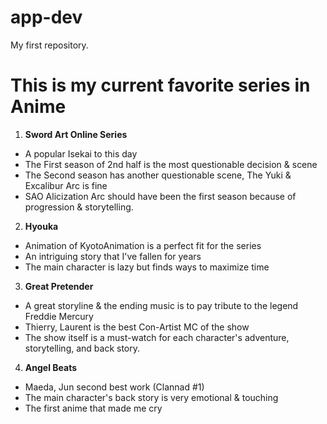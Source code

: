 # app-dev
 My first repository.

# This is my current favorite series in Anime

1. **Sword Art Online Series**
 - A popular Isekai to this day
 - The First season of 2nd half is the most questionable decision & scene
 - The Second season has another questionable scene, The Yuki & Excalibur Arc is fine
 - SAO Alicization Arc should have been the first season because of progression & storytelling.
  
2. **Hyouka**
 - Animation of KyotoAnimation is a perfect fit for the series
 - An intriguing story that I've fallen for years
 - The main character is lazy but finds ways to maximize time

3. **Great Pretender**
 - A great storyline & the ending music is to pay tribute to the legend Freddie Mercury
 - Thierry, Laurent is the best Con-Artist MC of the show
 - The show itself is a must-watch for each character's adventure, storytelling, and back story.

4. **Angel Beats**
 - Maeda, Jun second best work (Clannad #1)
 - The main character's back story is very emotional & touching
 - The first anime that made me cry
